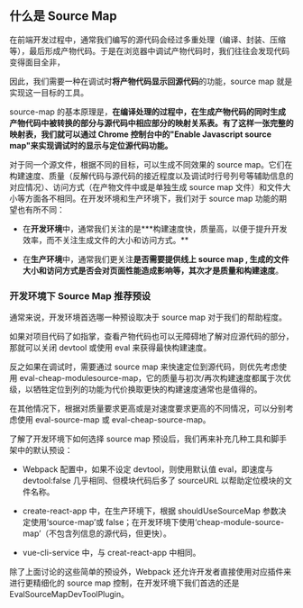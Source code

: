## 什么是 Source Map

在前端开发过程中，通常我们编写的源代码会经过多重处理（编译、封装、压缩等），最后形成产物代码。于是在浏览器中调试产物代码时，我们往往会发现代码变得面目全非，

因此，我们需要一种在调试时**将产物代码显示回源代码**的功能，source map 就是实现这一目标的工具。

source-map 的基本原理是，**在编译处理的过程中，在生成产物代码的同时生成产物代码中被转换的部分与源代码中相应部分的映射关系表。有了这样一张完整的映射表，我们就可以通过 Chrome 控制台中的"Enable Javascript source map"来实现调试时的显示与定位源代码功能。**

对于同一个源文件，根据不同的目标，可以生成不同效果的 source map。它们在构建速度、质量（反解代码与源代码的接近程度以及调试时行号列号等辅助信息的对应情况）、访问方式（在产物文件中或是单独生成 source map 文件）和文件大小等方面各不相同。在开发环境和生产环境下，我们对于 source map 功能的期望也有所不同：

- 在**开发环境**中，通常我们关注的是**\*构建速度快，质量高，以便于提升开发效率，而不关注生成文件的大小和访问方式。**

- 在**生产环境**中，通常我们更关注**是否需要提供线上 source map , 生成的文件大小和访问方式是否会对页面性能造成影响等，其次才是质量和构建速度**。

### 开发环境下 Source Map 推荐预设

通常来说，开发环境首选哪一种预设取决于 source map 对于我们的帮助程度。

如果对项目代码了如指掌，查看产物代码也可以无障碍地了解对应源代码的部分，那就可以关闭 devtool 或使用 eval 来获得最快构建速度。

反之如果在调试时，需要通过 source map 来快速定位到源代码，则优先考虑使用 eval-cheap-modulesource-map，它的质量与初次/再次构建速度都属于次优级，以牺牲定位到列的功能为代价换取更快的构建速度通常也是值得的。

在其他情况下，根据对质量要求更高或是对速度要求更高的不同情况，可以分别考虑使用 eval-source-map 或 eval-cheap-source-map。

了解了开发环境下如何选择 source map 预设后，我们再来补充几种工具和脚手架中的默认预设：

- Webpack 配置中，如果不设定 devtool，则使用默认值 eval，即速度与 devtool:false 几乎相同、但模块代码后多了 sourceURL 以帮助定位模块的文件名称。

- create-react-app 中，在生产环境下，根据 shouldUseSourceMap 参数决定使用‘source-map’或 false；在开发环境下使用‘cheap-module-source-map’（不包含列信息的源代码，但更快）。

- vue-cli-service 中，与 creat-react-app 中相同。

除了上面讨论的这些简单的预设外，Webpack 还允许开发者直接使用对应插件来进行更精细化的 source map 控制，在开发环境下我们首选的还是 EvalSourceMapDevToolPlugin。
